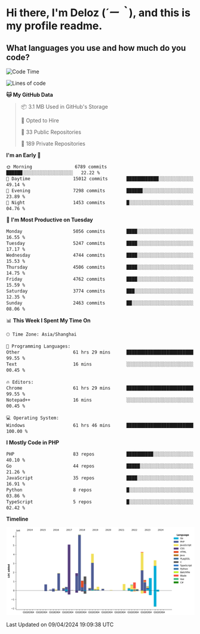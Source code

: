 # **Hi there, I'm Deloz (*´ー｀*), and this is my profile readme.**

## **What languages you use and how much do you code?**

<!--START_SECTION:waka-->
![Code Time](http://img.shields.io/badge/Code%20Time-3%2C725%20hrs%2035%20mins-blue)

![Lines of code](https://img.shields.io/badge/From%20Hello%20World%20I%27ve%20Written-37.7%20million%20lines%20of%20code-blue)

**🐱 My GitHub Data** 

> 📦 3.1 MB Used in GitHub's Storage 
 > 
> 💼 Opted to Hire
 > 
> 📜 33 Public Repositories 
 > 
> 🔑 189 Private Repositories 
 > 
**I'm an Early 🐤** 

```text
🌞 Morning                6789 commits        ██████░░░░░░░░░░░░░░░░░░░   22.22 % 
🌆 Daytime                15012 commits       ████████████░░░░░░░░░░░░░   49.14 % 
🌃 Evening                7298 commits        ██████░░░░░░░░░░░░░░░░░░░   23.89 % 
🌙 Night                  1453 commits        █░░░░░░░░░░░░░░░░░░░░░░░░   04.76 % 
```
📅 **I'm Most Productive on Tuesday** 

```text
Monday                   5056 commits        ████░░░░░░░░░░░░░░░░░░░░░   16.55 % 
Tuesday                  5247 commits        ████░░░░░░░░░░░░░░░░░░░░░   17.17 % 
Wednesday                4744 commits        ████░░░░░░░░░░░░░░░░░░░░░   15.53 % 
Thursday                 4506 commits        ████░░░░░░░░░░░░░░░░░░░░░   14.75 % 
Friday                   4762 commits        ████░░░░░░░░░░░░░░░░░░░░░   15.59 % 
Saturday                 3774 commits        ███░░░░░░░░░░░░░░░░░░░░░░   12.35 % 
Sunday                   2463 commits        ██░░░░░░░░░░░░░░░░░░░░░░░   08.06 % 
```


📊 **This Week I Spent My Time On** 

```text
🕑︎ Time Zone: Asia/Shanghai

💬 Programming Languages: 
Other                    61 hrs 29 mins      █████████████████████████   99.55 % 
Text                     16 mins             ░░░░░░░░░░░░░░░░░░░░░░░░░   00.45 % 

🔥 Editors: 
Chrome                   61 hrs 29 mins      █████████████████████████   99.55 % 
Notepad++                16 mins             ░░░░░░░░░░░░░░░░░░░░░░░░░   00.45 % 

💻 Operating System: 
Windows                  61 hrs 46 mins      █████████████████████████   100.00 % 
```

**I Mostly Code in PHP** 

```text
PHP                      83 repos            ██████████░░░░░░░░░░░░░░░   40.10 % 
Go                       44 repos            █████░░░░░░░░░░░░░░░░░░░░   21.26 % 
JavaScript               35 repos            ████░░░░░░░░░░░░░░░░░░░░░   16.91 % 
Python                   8 repos             █░░░░░░░░░░░░░░░░░░░░░░░░   03.86 % 
TypeScript               5 repos             █░░░░░░░░░░░░░░░░░░░░░░░░   02.42 % 
```



**Timeline**

![Lines of Code chart](https://raw.githubusercontent.com/deloz/deloz/main/assets/bar_graph.png)


 Last Updated on 09/04/2024 19:09:38 UTC
<!--END_SECTION:waka-->
